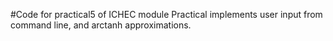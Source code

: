 #Code for practical5 of ICHEC module
Practical implements user input from command line, and arctanh approximations.
